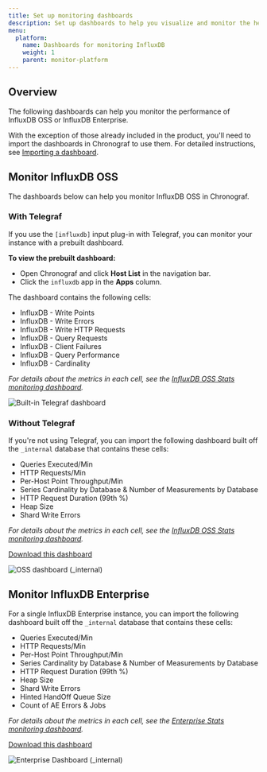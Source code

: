 ```yaml
---
title: Set up monitoring dashboards
description: Set up dashboards to help you visualize and monitor the health and performance of your InfluxData TICK stack.
menu:
  platform:
    name: Dashboards for monitoring InfluxDB
    weight: 1
    parent: monitor-platform
---
```

## Overview

The following dashboards can help you monitor the performance of InfluxDB OSS or InfluxDB Enterprise.

With the exception of those already included in the product, you'll need to import the dashboards in Chronograf to use them.
For detailed instructions, see [Importing a dashboard](/chronograf/latest/administration/import-export-dashboards/#importing-a-dashboard).

## Monitor InfluxDB OSS

The dashboards below can help you monitor InfluxDB OSS in Chronograf.

### With Telegraf
If you use the `[influxdb]` input plug-in with Telegraf, you can monitor your instance with a prebuilt dashboard.

**To view the prebuilt dashboard:**  

* Open Chronograf and click **Host List** in the navigation bar.
* Click the `influxdb` app in the **Apps** column.

The dashboard contains the following cells:  

* InfluxDB - Write Points
* InfluxDB - Write Errors
* InfluxDB - Write HTTP Requests
* InfluxDB - Query Requests
* InfluxDB - Client Failures
* InfluxDB - Query Performance
* InfluxDB - Cardinality

_For details about the metrics in each cell, see the [InfluxDB OSS Stats monitoring dashboard](/platform/monitoring/monitoring-dashboards/dashboard-oss-monitoring)._

![Built-in Telegraf dashboard](/img/platform/platform-dashboard-oss-telegraf.png)

### Without Telegraf

If you're not using Telegraf, you can import the following dashboard built off the `_internal` database that contains these cells:

* Queries Executed/Min
* HTTP Requests/Min
* Per-Host Point Throughput/Min
* Series Cardinality by Database & Number of Measurements by Database
* HTTP Request Duration (99th %)
* Heap Size
* Shard Write Errors

_For details about the metrics in each cell, see the [InfluxDB OSS Stats monitoring dashboard](/platform/monitoring/monitoring-dashboards/dashboard-oss-monitoring)._

<a class="btn download" href="/downloads/dashboard-influxdb-oss-stats_internal.json" target="\_blank">Download this dashboard</a>

![OSS dashboard (_internal)](/img/platform/platform-dashboard-oss-internal.png)

## Monitor InfluxDB Enterprise

For a single InfluxDB Enterprise instance, you can import the following dashboard built off the `_internal` database that contains these cells:

* Queries Executed/Min
* HTTP Requests/Min
* Per-Host Point Throughput/Min
* Series Cardinality by Database & Number of Measurements by Database
* HTTP Request Duration (99th %)
* Heap Size
* Shard Write Errors
* Hinted HandOff Queue Size
* Count of AE Errors & Jobs

_For details about the metrics in each cell, see the [Enterprise Stats monitoring dashboard](/platform/monitoring/monitoring-dashboards/dashboard-enterprise-monitoring)._

<a class="btn download" href="/downloads/dashboard-influxdb-enterprise-cluster-stats_internal.json" target="\_blank">Download this dashboard</a>

![Enterprise Dashboard (_internal)](/img/platform/platform-dashboard-enterprise-internal.png.png)
